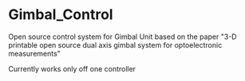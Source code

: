 # Gimbal_Control
Open source control system for Gimbal Unit based on the paper "3-D printable open source dual axis gimbal system for optoelectronic measurements"

Currently works only off one controller
